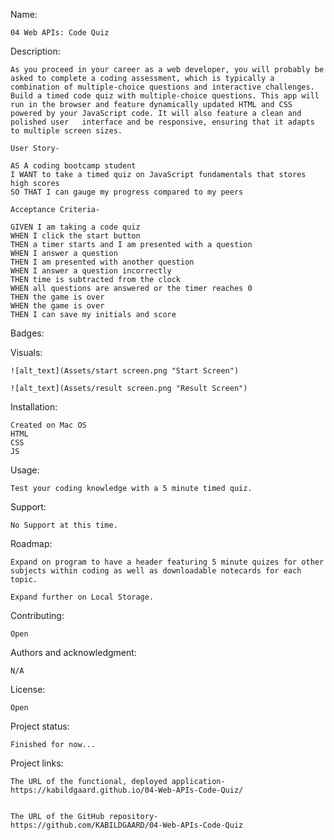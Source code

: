 Name:

    04 Web APIs: Code Quiz

Description:

    As you proceed in your career as a web developer, you will probably be asked to complete a coding assessment, which is typically a combination of multiple-choice questions and interactive challenges. Build a timed code quiz with multiple-choice questions. This app will run in the browser and feature dynamically updated HTML and CSS powered by your JavaScript code. It will also feature a clean and polished user   interface and be responsive, ensuring that it adapts to multiple screen sizes.

    User Story-

    AS A coding bootcamp student
    I WANT to take a timed quiz on JavaScript fundamentals that stores high scores
    SO THAT I can gauge my progress compared to my peers

    Acceptance Criteria-

    GIVEN I am taking a code quiz
    WHEN I click the start button
    THEN a timer starts and I am presented with a question
    WHEN I answer a question
    THEN I am presented with another question
    WHEN I answer a question incorrectly
    THEN time is subtracted from the clock
    WHEN all questions are answered or the timer reaches 0
    THEN the game is over
    WHEN the game is over
    THEN I can save my initials and score

Badges:

Visuals:

    ![alt_text](Assets/start screen.png "Start Screen")

    ![alt_text](Assets/result screen.png "Result Screen")

Installation:

    Created on Mac OS
    HTML
    CSS
    JS

Usage:

    Test your coding knowledge with a 5 minute timed quiz.

Support:

    No Support at this time.

Roadmap:

    Expand on program to have a header featuring 5 minute quizes for other subjects within coding as well as downloadable notecards for each topic.

    Expand further on Local Storage.

Contributing:

    Open

Authors and acknowledgment:

    N/A

License:

    Open

Project status:

    Finished for now...

Project links:

    The URL of the functional, deployed application-
    https://kabildgaard.github.io/04-Web-APIs-Code-Quiz/


    The URL of the GitHub repository- 
    https://github.com/KABILDGAARD/04-Web-APIs-Code-Quiz